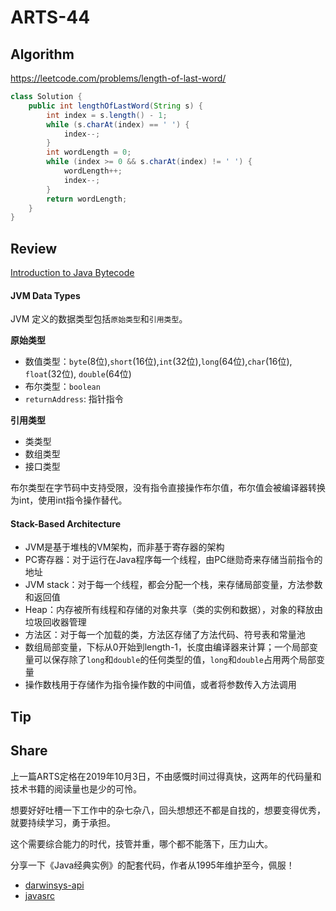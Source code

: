 # ARTS-44

## Algorithm

https://leetcode.com/problems/length-of-last-word/

```java
class Solution {
    public int lengthOfLastWord(String s) {
        int index = s.length() - 1;
        while (s.charAt(index) == ' ') {
            index--;
        }
        int wordLength = 0;
        while (index >= 0 && s.charAt(index) != ' ') {
            wordLength++;
            index--;
        }
        return wordLength;
    }
}
```

## Review

[Introduction to Java Bytecode](https://dzone.com/articles/introduction-to-java-bytecode)

#### JVM Data Types

JVM 定义的数据类型包括`原始类型`和`引用类型`。

**原始类型**

- 数值类型：`byte`(8位),`short`(16位),`int`(32位),`long`(64位),`char`(16位), `float`(32位), `double`(64位)
- 布尔类型：`boolean`
- `returnAddress`: 指针指令

**引用类型**

- 类类型
- 数组类型
- 接口类型

布尔类型在字节码中支持受限，没有指令直接操作布尔值，布尔值会被编译器转换为int，使用int指令操作替代。

#### Stack-Based Architecture

- JVM是基于堆栈的VM架构，而非基于寄存器的架构
- PC寄存器：对于运行在Java程序每一个线程，由PC继勋奇来存储当前指令的地址
- JVM stack：对于每一个线程，都会分配一个栈，来存储局部变量，方法参数和返回值
- Heap：内存被所有线程和存储的对象共享（类的实例和数据），对象的释放由垃圾回收器管理
- 方法区：对于每一个加载的类，方法区存储了方法代码、符号表和常量池
- 数组局部变量，下标从0开始到length-1，长度由编译器来计算；一个局部变量可以保存除了`long`和`double`的任何类型的值，`long`和`double`占用两个局部变量
- 操作数栈用于存储作为指令操作数的中间值，或者将参数传入方法调用

## Tip


## Share

上一篇ARTS定格在2019年10月3日，不由感慨时间过得真快，这两年的代码量和技术书籍的阅读量也是少的可怜。

想要好好吐槽一下工作中的杂七杂八，回头想想还不都是自找的，想要变得优秀，就要持续学习，勇于承担。

这个需要综合能力的时代，技管并重，哪个都不能落下，压力山大。

分享一下《Java经典实例》的配套代码，作者从1995年维护至今，佩服！

- [darwinsys-api](https://github.com/IanDarwin/darwinsys-api)
- [javasrc](https://github.com/IanDarwin/javasrc)


